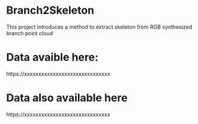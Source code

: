 # Branch2Skeleton
This project introduces a method to extract skeleton from RGB synthesized branch point cloud

# Data avaible here:
https://xxxxxxxxxxxxxxxxxxxxxxxxxxxxxx

# Data also available here
https://xxxxxxxxxxxxxxxxxxxxxxxxxxxxxx
